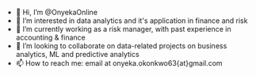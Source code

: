 - 👋 Hi, I’m @OnyekaOnline
- 👀 I’m interested in data analytics and it's application in finance and risk
- 🌱 I’m currently working as a risk manager, with past experience in accounting & finance
- 💞️ I’m looking to collaborate on data-related projects on business analytics, ML and predictive analytics
- 📫 How to reach me: email at onyeka.okonkwo63{at}gmail.com

<!---
OnyekaOnline/OnyekaOnline is a ✨ special ✨ repository because its `README.md` (this file) appears on your GitHub profile.
You can click the Preview link to take a look at your changes.
--->
